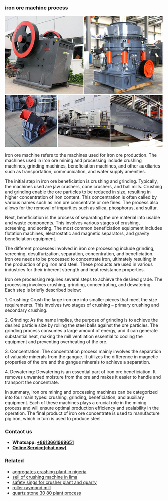 <h3>iron ore machine process</h3><img src='1708322598.jpg' alt=''><p>Iron ore machine refers to the machines used for iron ore production. The machines used in iron ore mining and processing include crushing machines, grinding machines, beneficiation machines, and other auxiliaries such as transportation, communication, and water supply amenities.</p><p>The initial step in iron ore beneficiation is crushing and grinding. Typically, the machines used are jaw crushers, cone crushers, and ball mills. Crushing and grinding enable the ore particles to be reduced in size, resulting in higher concentration of iron content. This concentration is often called by various names such as iron ore concentrate or ore fines. The process also allows for the removal of impurities such as silica, phosphorus, and sulfur.</p><p>Next, beneficiation is the process of separating the ore material into usable and waste components. This involves various stages of crushing, screening, and sorting. The most common beneficiation equipment includes flotation machines, electrostatic and magnetic separators, and gravity beneficiation equipment.</p><p>The different processes involved in iron ore processing include grinding, screening, desulfurization, separation, concentration, and beneficiation. Iron ore needs to be processed to concentrate iron, ultimately resulting in the production of pig iron and steel. These products are used in various industries for their inherent strength and heat resistance properties.</p><p>Iron ore processing requires several steps to achieve the desired grade. The processing involves crushing, grinding, concentrating, and dewatering. Each step is briefly described below:</p><p>1. Crushing: Crush the large iron ore into smaller pieces that meet the size requirements. This involves two stages of crushing – primary crushing and secondary crushing.</p><p>2. Grinding: As the name implies, the purpose of grinding is to achieve the desired particle size by rolling the steel balls against the ore particles. The grinding process consumes a large amount of energy, and it can generate substantial heat, making the mill ventilation essential to cooling the equipment and preventing overheating of the ore.</p><p>3. Concentration: The concentration process mainly involves the separation of valuable minerals from the gangue. It utilizes the difference in magnetic properties of the ore and the gangue minerals to achieve a separation.</p><p>4. Dewatering: Dewatering is an essential part of iron ore beneficiation. It removes unwanted moisture from the ore and makes it easier to handle and transport the concentrate.</p><p>In summary, iron ore mining and processing machines can be categorized into four main types: crushing, grinding, beneficiation, and auxiliary equipment. Each of these machines plays a crucial role in the mining process and will ensure optimal production efficiency and scalability in the operation. The final product of iron ore concentrate is used to manufacture pig iron, which in turn is used to produce steel.</p><h3>Contact us</h3><ul><li><strong>Whatsapp:&nbsp;<a href="https://wa.me/8613661969651">+8613661969651</a></strong></li><li><a href="https://swt.shibang-china.com/?git&amp;zhl&amp;iron ore machine process"><strong>Online Service(chat now)</strong></a></li></ul><h3>Related</h3><ul><li><a href='aggregates crashing plant in nigeria.md'>aggregates crashing plant in nigeria</a></li><li><a href='sell of crushing machine in lima.md'>sell of crushing machine in lima</a></li><li><a href='safety sings for crusher plant and quarry.md'>safety sings for crusher plant and quarry</a></li><li><a href='roller raymond mill.md'>roller raymond mill</a></li><li><a href='quartz stone 30 80 plant process.md'>quartz stone 30 80 plant process</a></li></ul>